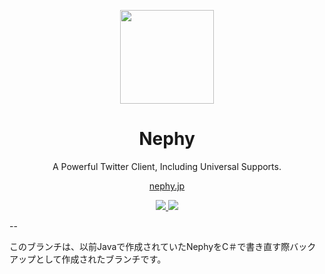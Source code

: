   
<p align="center"><img src="https://nephy.jp/assets/img/logo.png" width="150px"></p>  
<h1 align="center">Nephy</h1>  
<p align="center">A Powerful Twitter Client, Including Universal Supports.</p> 
<p align="center"><a href="http://nephy.jp/projects/nephy">nephy.jp</a></p> 
<p align="center">
<a align="center" href="https://github.com/NephyProject/Nephy">
  <img src="https://img.shields.io/badge/Version-EndedDevelop-red.svg">
</a>
<a align="center" href="https://github.com/NephyProject/Nephy/wiki/ライセンス">
  <img src="https://img.shields.io/badge/License-MIT-blue.svg">
</a>
</p>

--

このブランチは、以前Javaで作成されていたNephyをC＃で書き直す際バックアップとして作成されたブランチです。
